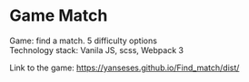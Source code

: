 # Game Match
 
Game: find a match. 5 difficulty options  
Technology stack: Vanila JS, scss, Webpack 3

Link to the game: https://yanseses.github.io/Find_match/dist/
